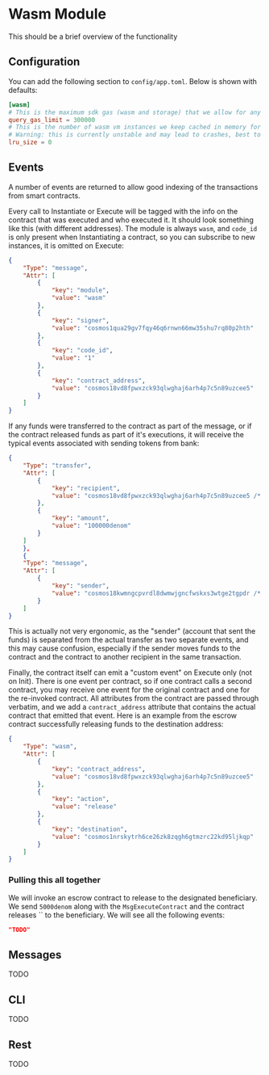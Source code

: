 # Wasm Module

This should be a brief overview of the functionality

## Configuration

You can add the following section to `config/app.toml`. Below is shown with defaults:

```toml
[wasm]
# This is the maximum sdk gas (wasm and storage) that we allow for any x/wasm "smart" queries
query_gas_limit = 300000
# This is the number of wasm vm instances we keep cached in memory for speed-up
# Warning: this is currently unstable and may lead to crashes, best to keep for 0 unless testing locally
lru_size = 0
```

## Events

A number of events are returned to allow good indexing of the transactions from smart contracts.

Every call to Instantiate or Execute will be tagged with the info on the contract that was executed and who executed it.
It should look something like this (with different addresses). The module is always `wasm`, and `code_id` is only present
when Instantiating a contract, so you can subscribe to new instances, it is omitted on Execute:

```json
{
    "Type": "message",
    "Attr": [
        {
            "key": "module",
            "value": "wasm"
        },
        {
            "key": "signer",
            "value": "cosmos1qua29gv7fqy46q6rnwn66mw35shu7rq80p2hth"
        },
        {
            "key": "code_id",
            "value": "1"
        },
        {
            "key": "contract_address",
            "value": "cosmos18vd8fpwxzck93qlwghaj6arh4p7c5n89uzcee5"
        }
    ]
}
```

If any funds were transferred to the contract as part of the message, or if the contract released funds as part of it's executions,
it will receive the typical events associated with sending tokens from bank:

```json
{
    "Type": "transfer",
    "Attr": [
        {
            "key": "recipient",
            "value": "cosmos18vd8fpwxzck93qlwghaj6arh4p7c5n89uzcee5 /* this is who got the funds */"
        },
        {
            "key": "amount",
            "value": "100000denom"
        }
    ]
    },
    {
    "Type": "message",
    "Attr": [
        {
            "key": "sender",
            "value": "cosmos18kwmngcpvrdl8dwmwjgncfwskxs3wtge2tgpdr /* this is who sent the funds */"
        }
    ]
}
```

This is actually not very ergonomic, as the "sender" (account that sent the funds) is separated from the actual transfer as two separate
events, and this may cause confusion, especially if the sender moves funds to the contract and the contract to another recipient in the
same transaction.

Finally, the contract itself can emit a "custom event" on Execute only (not on Init).
There is one event per contract, so if one contract calls a second contract, you may receive
one event for the original contract and one for the re-invoked contract. All attributes from the contract are passed through verbatim,
and we add a `contract_address` attribute that contains the actual contract that emitted that event.
Here is an example from the escrow contract successfully releasing funds to the destination address:

```json
{
    "Type": "wasm",
    "Attr": [
        {
            "key": "contract_address",
            "value": "cosmos18vd8fpwxzck93qlwghaj6arh4p7c5n89uzcee5"
        },
        {
            "key": "action",
            "value": "release"
        },
        {
            "key": "destination",
            "value": "cosmos1nrskytrh6ce26zk8zqgh6gtmzrc22kd95ljkqp"
        }
    ]
}
```

### Pulling this all together

We will invoke an escrow contract to release to the designated beneficiary.
We send `5000denom` along with the `MsgExecuteContract` and the contract releases `` to the beneficiary.
We will see all the following events:

```json
"TODO"
```

## Messages

TODO

## CLI

TODO

## Rest

TODO
